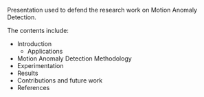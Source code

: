 Presentation used to defend the research work on Motion Anomaly Detection.

The contents include:
* Introduction
    * Applications
* Motion Anomaly Detection Methodology
* Experimentation 
* Results
* Contributions and future work
* References
